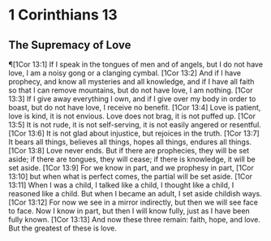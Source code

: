 # 1 Corinthians 13

## The Supremacy of Love
¶[1Cor 13:1] If I speak in the tongues of men and of angels, but I do not have love, I am a noisy gong or a clanging cymbal.
[1Cor 13:2] And if I have prophecy, and know all mysteries and all knowledge, and if I have all faith so that I can remove mountains, but do not have love, I am nothing.
[1Cor 13:3] If I give away everything I own, and if I give over my body in order to boast, but do not have love, I receive no benefit.
[1Cor 13:4] Love is patient, love is kind, it is not envious. Love does not brag, it is not puffed up.
[1Cor 13:5] It is not rude, it is not self-serving, it is not easily angered or resentful.
[1Cor 13:6] It is not glad about injustice, but rejoices in the truth.
[1Cor 13:7] It bears all things, believes all things, hopes all things, endures all things.
[1Cor 13:8] Love never ends. But if there are prophecies, they will be set aside; if there are tongues, they will cease; if there is knowledge, it will be set aside.
[1Cor 13:9] For we know in part, and we prophesy in part,
[1Cor 13:10] but when what is perfect comes, the partial will be set aside.
[1Cor 13:11] When I was a child, I talked like a child, I thought like a child, I reasoned like a child. But when I became an adult, I set aside childish ways.
[1Cor 13:12] For now we see in a mirror indirectly, but then we will see face to face. Now I know in part, but then I will know fully, just as I have been fully known.
[1Cor 13:13] And now these three remain: faith, hope, and love. But the greatest of these is love.
